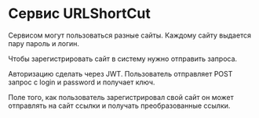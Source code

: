 # Сервис URLShortCut

Сервисом могут пользоваться разные сайты. Каждому сайту выдается пару пароль и логин.

Чтобы зарегистрировать сайт в систему нужно отправить запроса.

Авторизацию сделать через JWT. Пользователь отправляет POST запрос с login и password и получает ключ.

Поле того, как пользователь зарегистрировал свой сайт он может отправлять на сайт ссылки и получать преобразованные ссылки.
